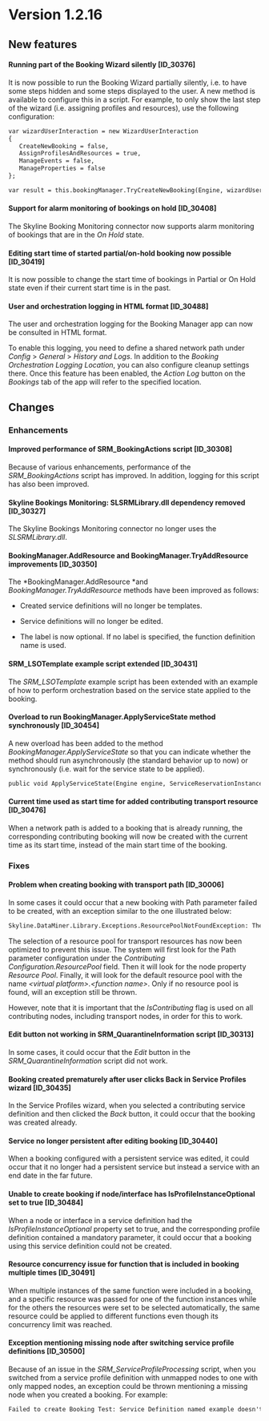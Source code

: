 # Version 1.2.16

## New features

#### Running part of the Booking Wizard silently \[ID_30376\]

It is now possible to run the Booking Wizard partially silently, i.e. to have some steps hidden and some steps displayed to the user. A new method is available to configure this in a script. For example, to only show the last step of the wizard (i.e. assigning profiles and resources), use the following configuration:

```txt
var wizardUserInteraction = new WizardUserInteraction
{
   CreateNewBooking = false,
   AssignProfilesAndResources = true,
   ManageEvents = false,
   ManageProperties = false
};

var result = this.bookingManager.TryCreateNewBooking(Engine, wizardUserInteraction, bookingData, this.functions, null, bookingProperties, out reservation);
```

#### Support for alarm monitoring of bookings on hold \[ID_30408\]

The Skyline Booking Monitoring connector now supports alarm monitoring of bookings that are in the *On Hold* state.

#### Editing start time of started partial/on-hold booking now possible \[ID_30419\]

It is now possible to change the start time of bookings in Partial or On Hold state even if their current start time is in the past.

#### User and orchestration logging in HTML format \[ID_30488\]

The user and orchestration logging for the Booking Manager app can now be consulted in HTML format.

To enable this logging, you need to define a shared network path under *Config* > *General* > *History and Logs*. In addition to the *Booking Orchestration Logging Location*, you can also configure cleanup settings there. Once this feature has been enabled, the *Action Log* button on the *Bookings* tab of the app will refer to the specified location.

## Changes

### Enhancements

#### Improved performance of SRM_BookingActions script \[ID_30308\]

Because of various enhancements, performance of the *SRM_BookingActions* script has improved. In addition, logging for this script has also been improved.

#### Skyline Bookings Monitoring: SLSRMLibrary.dll dependency removed \[ID_30327\]

The Skyline Bookings Monitoring connector no longer uses the *SLSRMLibrary.dll*.

#### BookingManager.AddResource and BookingManager.TryAddResource improvements \[ID_30350\]

The *BookingManager.AddResource *and *BookingManager.TryAddResource* methods have been improved as follows:

- Created service definitions will no longer be templates.

- Service definitions will no longer be edited.

- The label is now optional. If no label is specified, the function definition name is used.

#### SRM_LSOTemplate example script extended \[ID_30431\]

The *SRM_LSOTemplate* example script has been extended with an example of how to perform orchestration based on the service state applied to the booking.

#### Overload to run BookingManager.ApplyServiceState method synchronously \[ID_30454\]

A new overload has been added to the method *BookingManager.ApplyServiceState* so that you can indicate whether the method should run asynchronously (the standard behavior up to now) or synchronously (i.e. wait for the service state to be applied).

```txt
public void ApplyServiceState(Engine engine, ServiceReservationInstance reservation, string state, bool isSynchronous);
```

#### Current time used as start time for added contributing transport resource \[ID_30476\]

When a network path is added to a booking that is already running, the corresponding contributing booking will now be created with the current time as its start time, instead of the main start time of the booking.

### Fixes

#### Problem when creating booking with transport path \[ID_30006\]

In some cases it could occur that a new booking with Path parameter failed to be created, with an exception similar to the one illustrated below:

```txt
Skyline.DataMiner.Library.Exceptions.ResourcePoolNotFoundException: There's no Resource Pool with name SDMN.SAT.Transport
```

The selection of a resource pool for transport resources has now been optimized to prevent this issue. The system will first look for the Path parameter configuration under the *Contributing Configuration.ResourcePool* field. Then it will look for the node property *Resource Pool*. Finally, it will look for the default resource pool with the name *\<virtual platform>.\<function name>*. Only if no resource pool is found, will an exception still be thrown.

However, note that it is important that the *IsContributing* flag is used on all contributing nodes, including transport nodes, in order for this to work.

#### Edit button not working in SRM_QuarantineInformation script \[ID_30313\]

In some cases, it could occur that the *Edit* button in the *SRM_QuarantineInformation* script did not work.

#### Booking created prematurely after user clicks Back in Service Profiles wizard \[ID_30435\]

In the Service Profiles wizard, when you selected a contributing service definition and then clicked the *Back* button, it could occur that the booking was created already.

#### Service no longer persistent after editing booking \[ID_30440\]

When a booking configured with a persistent service was edited, it could occur that it no longer had a persistent service but instead a service with an end date in the far future.

#### Unable to create booking if node/interface has IsProfileInstanceOptional set to true \[ID_30484\]

When a node or interface in a service definition had the *IsProfileInstanceOptional* property set to true, and the corresponding profile definition contained a mandatory parameter, it could occur that a booking using this service definition could not be created.

#### Resource concurrency issue for function that is included in booking multiple times \[ID_30491\]

When multiple instances of the same function were included in a booking, and a specific resource was passed for one of the function instances while for the others the resources were set to be selected automatically, the same resource could be applied to different functions even though its concurrency limit was reached.

#### Exception mentioning missing node after switching service profile definitions \[ID_30500\]

Because of an issue in the *SRM_ServiceProfileProcessing* script, when you switched from a service profile definition with unmapped nodes to one with only mapped nodes, an exception could be thrown mentioning a missing node when you created a booking. For example:

```txt
Failed to create Booking Test: Service Definition named example doesn't contain Node 15.
```

